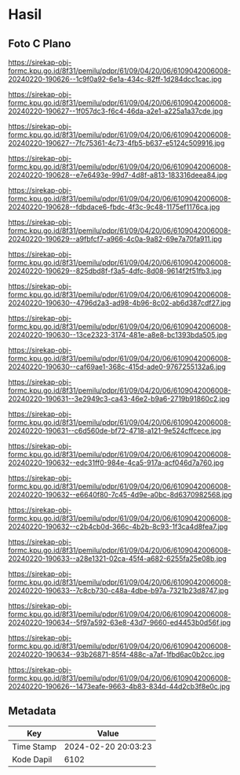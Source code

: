 # Hasil

## Foto C Plano

https://sirekap-obj-formc.kpu.go.id/8f31/pemilu/pdpr/61/09/04/20/06/6109042006008-20240220-190626--1c9f0a92-6e1a-434c-82ff-1d284dcc1cac.jpg

https://sirekap-obj-formc.kpu.go.id/8f31/pemilu/pdpr/61/09/04/20/06/6109042006008-20240220-190627--1f057dc3-f6c4-46da-a2e1-a225a1a37cde.jpg

https://sirekap-obj-formc.kpu.go.id/8f31/pemilu/pdpr/61/09/04/20/06/6109042006008-20240220-190627--7fc75361-4c73-4fb5-b637-e5124c509916.jpg

https://sirekap-obj-formc.kpu.go.id/8f31/pemilu/pdpr/61/09/04/20/06/6109042006008-20240220-190628--e7e6493e-99d7-4d8f-a813-183316deea84.jpg

https://sirekap-obj-formc.kpu.go.id/8f31/pemilu/pdpr/61/09/04/20/06/6109042006008-20240220-190628--fdbdace6-fbdc-4f3c-9c48-1175ef1176ca.jpg

https://sirekap-obj-formc.kpu.go.id/8f31/pemilu/pdpr/61/09/04/20/06/6109042006008-20240220-190629--a9fbfcf7-a966-4c0a-9a82-69e7a70fa911.jpg

https://sirekap-obj-formc.kpu.go.id/8f31/pemilu/pdpr/61/09/04/20/06/6109042006008-20240220-190629--825dbd8f-f3a5-4dfc-8d08-9614f2f51fb3.jpg

https://sirekap-obj-formc.kpu.go.id/8f31/pemilu/pdpr/61/09/04/20/06/6109042006008-20240220-190630--4796d2a3-ad98-4b96-8c02-ab6d387cdf27.jpg

https://sirekap-obj-formc.kpu.go.id/8f31/pemilu/pdpr/61/09/04/20/06/6109042006008-20240220-190630--13ce2323-3174-481e-a8e8-bc1393bda505.jpg

https://sirekap-obj-formc.kpu.go.id/8f31/pemilu/pdpr/61/09/04/20/06/6109042006008-20240220-190630--caf69ae1-368c-415d-ade0-9767255132a6.jpg

https://sirekap-obj-formc.kpu.go.id/8f31/pemilu/pdpr/61/09/04/20/06/6109042006008-20240220-190631--3e2949c3-ca43-46e2-b9a6-2719b91860c2.jpg

https://sirekap-obj-formc.kpu.go.id/8f31/pemilu/pdpr/61/09/04/20/06/6109042006008-20240220-190631--c6d560de-bf72-4718-a121-9e524cffcece.jpg

https://sirekap-obj-formc.kpu.go.id/8f31/pemilu/pdpr/61/09/04/20/06/6109042006008-20240220-190632--edc31ff0-984e-4ca5-917a-acf046d7a760.jpg

https://sirekap-obj-formc.kpu.go.id/8f31/pemilu/pdpr/61/09/04/20/06/6109042006008-20240220-190632--e6640f80-7c45-4d9e-a0bc-8d6370982568.jpg

https://sirekap-obj-formc.kpu.go.id/8f31/pemilu/pdpr/61/09/04/20/06/6109042006008-20240220-190632--c2b4cb0d-366c-4b2b-8c93-1f3ca4d8fea7.jpg

https://sirekap-obj-formc.kpu.go.id/8f31/pemilu/pdpr/61/09/04/20/06/6109042006008-20240220-190633--a28e1321-02ca-45f4-a682-6255fa25e08b.jpg

https://sirekap-obj-formc.kpu.go.id/8f31/pemilu/pdpr/61/09/04/20/06/6109042006008-20240220-190633--7c8cb730-c48a-4dbe-b97a-7321b23d8747.jpg

https://sirekap-obj-formc.kpu.go.id/8f31/pemilu/pdpr/61/09/04/20/06/6109042006008-20240220-190634--5f97a592-63e8-43d7-9660-ed4453b0d56f.jpg

https://sirekap-obj-formc.kpu.go.id/8f31/pemilu/pdpr/61/09/04/20/06/6109042006008-20240220-190634--93b26871-85f4-488c-a7af-1fbd6ac0b2cc.jpg

https://sirekap-obj-formc.kpu.go.id/8f31/pemilu/pdpr/61/09/04/20/06/6109042006008-20240220-190626--1473eafe-9663-4b83-834d-44d2cb3f8e0c.jpg


## Metadata

| Key        | Value               |
| ---------- | ------------------- |
| Time Stamp | 2024-02-20 20:03:23 |
| Kode Dapil | 6102                |



